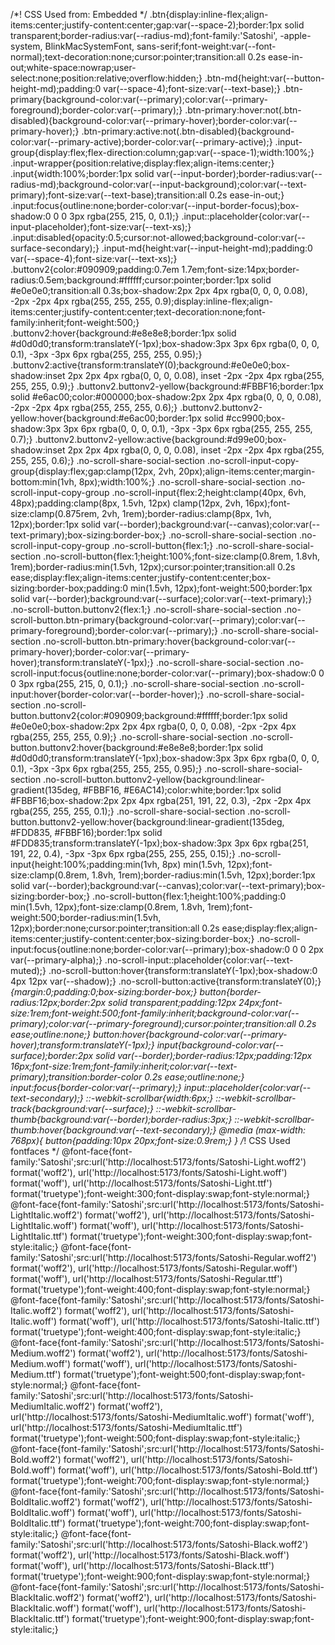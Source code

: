 /*! CSS Used from: Embedded */
.btn{display:inline-flex;align-items:center;justify-content:center;gap:var(--space-2);border:1px solid transparent;border-radius:var(--radius-md);font-family:'Satoshi', -apple-system, BlinkMacSystemFont, sans-serif;font-weight:var(--font-normal);text-decoration:none;cursor:pointer;transition:all 0.2s ease-in-out;white-space:nowrap;user-select:none;position:relative;overflow:hidden;}
.btn-md{height:var(--button-height-md);padding:0 var(--space-4);font-size:var(--text-base);}
.btn-primary{background-color:var(--primary);color:var(--primary-foreground);border-color:var(--primary);}
.btn-primary:hover:not(.btn-disabled){background-color:var(--primary-hover);border-color:var(--primary-hover);}
.btn-primary:active:not(.btn-disabled){background-color:var(--primary-active);border-color:var(--primary-active);}
.input-group{display:flex;flex-direction:column;gap:var(--space-1);width:100%;}
.input-wrapper{position:relative;display:flex;align-items:center;}
.input{width:100%;border:1px solid var(--input-border);border-radius:var(--radius-md);background-color:var(--input-background);color:var(--text-primary);font-size:var(--text-base);transition:all 0.2s ease-in-out;}
.input:focus{outline:none;border-color:var(--input-border-focus);box-shadow:0 0 0 3px rgba(255, 215, 0, 0.1);}
.input::placeholder{color:var(--input-placeholder);font-size:var(--text-xs);}
.input:disabled{opacity:0.5;cursor:not-allowed;background-color:var(--surface-secondary);}
.input-md{height:var(--input-height-md);padding:0 var(--space-4);font-size:var(--text-xs);}
.buttonv2{color:#090909;padding:0.7em 1.7em;font-size:14px;border-radius:0.5em;background:#ffffff;cursor:pointer;border:1px solid #e0e0e0;transition:all 0.3s;box-shadow:2px 2px 4px rgba(0, 0, 0, 0.08),      -2px -2px 4px rgba(255, 255, 255, 0.9);display:inline-flex;align-items:center;justify-content:center;text-decoration:none;font-family:inherit;font-weight:500;}
.buttonv2:hover{background:#e8e8e8;border:1px solid #d0d0d0;transform:translateY(-1px);box-shadow:3px 3px 6px rgba(0, 0, 0, 0.1),      -3px -3px 6px rgba(255, 255, 255, 0.95);}
.buttonv2:active{transform:translateY(0);background:#e0e0e0;box-shadow:inset 2px 2px 4px rgba(0, 0, 0, 0.08),      inset -2px -2px 4px rgba(255, 255, 255, 0.9);}
.buttonv2.buttonv2-yellow{background:#FBBF16;border:1px solid #e6ac00;color:#000000;box-shadow:2px 2px 4px rgba(0, 0, 0, 0.08),      -2px -2px 4px rgba(255, 255, 255, 0.6);}
.buttonv2.buttonv2-yellow:hover{background:#e6ac00;border:1px solid #cc9900;box-shadow:3px 3px 6px rgba(0, 0, 0, 0.1),      -3px -3px 6px rgba(255, 255, 255, 0.7);}
.buttonv2.buttonv2-yellow:active{background:#d99e00;box-shadow:inset 2px 2px 4px rgba(0, 0, 0, 0.08),      inset -2px -2px 4px rgba(255, 255, 255, 0.6);}
.no-scroll-share-social-section .no-scroll-input-copy-group{display:flex;gap:clamp(12px, 2vh, 20px);align-items:center;margin-bottom:min(1vh, 8px);width:100%;}
.no-scroll-share-social-section .no-scroll-input-copy-group .no-scroll-input{flex:2;height:clamp(40px, 6vh, 48px);padding:clamp(8px, 1.5vh, 12px) clamp(12px, 2vh, 16px);font-size:clamp(0.875rem, 2vh, 1rem);border-radius:clamp(8px, 1vh, 12px);border:1px solid var(--border);background:var(--canvas);color:var(--text-primary);box-sizing:border-box;}
.no-scroll-share-social-section .no-scroll-input-copy-group .no-scroll-button{flex:1;}
.no-scroll-share-social-section .no-scroll-button{flex:1;height:100%;font-size:clamp(0.8rem, 1.8vh, 1rem);border-radius:min(1.5vh, 12px);cursor:pointer;transition:all 0.2s ease;display:flex;align-items:center;justify-content:center;box-sizing:border-box;padding:0 min(1.5vh, 12px);font-weight:500;border:1px solid var(--border);background:var(--surface);color:var(--text-primary);}
.no-scroll-button.buttonv2{flex:1;}
.no-scroll-share-social-section .no-scroll-button.btn-primary{background-color:var(--primary);color:var(--primary-foreground);border-color:var(--primary);}
.no-scroll-share-social-section .no-scroll-button.btn-primary:hover{background-color:var(--primary-hover);border-color:var(--primary-hover);transform:translateY(-1px);}
.no-scroll-share-social-section .no-scroll-input:focus{outline:none;border-color:var(--primary);box-shadow:0 0 0 3px rgba(255, 215, 0, 0.1);}
.no-scroll-share-social-section .no-scroll-input:hover{border-color:var(--border-hover);}
.no-scroll-share-social-section .no-scroll-button.buttonv2{color:#090909;background:#ffffff;border:1px solid #e0e0e0;box-shadow:2px 2px 4px rgba(0, 0, 0, 0.08),     -2px -2px 4px rgba(255, 255, 255, 0.9);}
.no-scroll-share-social-section .no-scroll-button.buttonv2:hover{background:#e8e8e8;border:1px solid #d0d0d0;transform:translateY(-1px);box-shadow:3px 3px 6px rgba(0, 0, 0, 0.1),     -3px -3px 6px rgba(255, 255, 255, 0.95);}
.no-scroll-share-social-section .no-scroll-button.buttonv2-yellow{background:linear-gradient(135deg, #FBBF16, #E6AC14);color:white;border:1px solid #FBBF16;box-shadow:2px 2px 4px rgba(251, 191, 22, 0.3),     -2px -2px 4px rgba(255, 255, 255, 0.1);}
.no-scroll-share-social-section .no-scroll-button.buttonv2-yellow:hover{background:linear-gradient(135deg, #FDD835, #FBBF16);border:1px solid #FDD835;transform:translateY(-1px);box-shadow:3px 3px 6px rgba(251, 191, 22, 0.4),     -3px -3px 6px rgba(255, 255, 255, 0.15);}
.no-scroll-input{height:100%;padding:min(1vh, 8px) min(1.5vh, 12px);font-size:clamp(0.8rem, 1.8vh, 1rem);border-radius:min(1.5vh, 12px);border:1px solid var(--border);background:var(--canvas);color:var(--text-primary);box-sizing:border-box;}
.no-scroll-button{flex:1;height:100%;padding:0 min(1.5vh, 12px);font-size:clamp(0.8rem, 1.8vh, 1rem);font-weight:500;border-radius:min(1.5vh, 12px);border:none;cursor:pointer;transition:all 0.2s ease;display:flex;align-items:center;justify-content:center;box-sizing:border-box;}
.no-scroll-input:focus{outline:none;border-color:var(--primary);box-shadow:0 0 0 2px var(--primary-alpha);}
.no-scroll-input::placeholder{color:var(--text-muted);}
.no-scroll-button:hover{transform:translateY(-1px);box-shadow:0 4px 12px var(--shadow);}
.no-scroll-button:active{transform:translateY(0);}
*{margin:0;padding:0;box-sizing:border-box;}
button{border-radius:12px;border:2px solid transparent;padding:12px 24px;font-size:1rem;font-weight:500;font-family:inherit;background-color:var(--primary);color:var(--primary-foreground);cursor:pointer;transition:all 0.2s ease;outline:none;}
button:hover{background-color:var(--primary-hover);transform:translateY(-1px);}
input{background-color:var(--surface);border:2px solid var(--border);border-radius:12px;padding:12px 16px;font-size:1rem;font-family:inherit;color:var(--text-primary);transition:border-color 0.2s ease;outline:none;}
input:focus{border-color:var(--primary);}
input::placeholder{color:var(--text-secondary);}
::-webkit-scrollbar{width:6px;}
::-webkit-scrollbar-track{background:var(--surface);}
::-webkit-scrollbar-thumb{background:var(--border);border-radius:3px;}
::-webkit-scrollbar-thumb:hover{background:var(--text-secondary);}
@media (max-width: 768px){
button{padding:10px 20px;font-size:0.9rem;}
}
/*! CSS Used fontfaces */
@font-face{font-family:'Satoshi';src:url('http://localhost:5173/fonts/Satoshi-Light.woff2') format('woff2'),        url('http://localhost:5173/fonts/Satoshi-Light.woff') format('woff'),        url('http://localhost:5173/fonts/Satoshi-Light.ttf') format('truetype');font-weight:300;font-display:swap;font-style:normal;}
@font-face{font-family:'Satoshi';src:url('http://localhost:5173/fonts/Satoshi-LightItalic.woff2') format('woff2'),        url('http://localhost:5173/fonts/Satoshi-LightItalic.woff') format('woff'),        url('http://localhost:5173/fonts/Satoshi-LightItalic.ttf') format('truetype');font-weight:300;font-display:swap;font-style:italic;}
@font-face{font-family:'Satoshi';src:url('http://localhost:5173/fonts/Satoshi-Regular.woff2') format('woff2'),        url('http://localhost:5173/fonts/Satoshi-Regular.woff') format('woff'),        url('http://localhost:5173/fonts/Satoshi-Regular.ttf') format('truetype');font-weight:400;font-display:swap;font-style:normal;}
@font-face{font-family:'Satoshi';src:url('http://localhost:5173/fonts/Satoshi-Italic.woff2') format('woff2'),        url('http://localhost:5173/fonts/Satoshi-Italic.woff') format('woff'),        url('http://localhost:5173/fonts/Satoshi-Italic.ttf') format('truetype');font-weight:400;font-display:swap;font-style:italic;}
@font-face{font-family:'Satoshi';src:url('http://localhost:5173/fonts/Satoshi-Medium.woff2') format('woff2'),        url('http://localhost:5173/fonts/Satoshi-Medium.woff') format('woff'),        url('http://localhost:5173/fonts/Satoshi-Medium.ttf') format('truetype');font-weight:500;font-display:swap;font-style:normal;}
@font-face{font-family:'Satoshi';src:url('http://localhost:5173/fonts/Satoshi-MediumItalic.woff2') format('woff2'),        url('http://localhost:5173/fonts/Satoshi-MediumItalic.woff') format('woff'),        url('http://localhost:5173/fonts/Satoshi-MediumItalic.ttf') format('truetype');font-weight:500;font-display:swap;font-style:italic;}
@font-face{font-family:'Satoshi';src:url('http://localhost:5173/fonts/Satoshi-Bold.woff2') format('woff2'),        url('http://localhost:5173/fonts/Satoshi-Bold.woff') format('woff'),        url('http://localhost:5173/fonts/Satoshi-Bold.ttf') format('truetype');font-weight:700;font-display:swap;font-style:normal;}
@font-face{font-family:'Satoshi';src:url('http://localhost:5173/fonts/Satoshi-BoldItalic.woff2') format('woff2'),        url('http://localhost:5173/fonts/Satoshi-BoldItalic.woff') format('woff'),        url('http://localhost:5173/fonts/Satoshi-BoldItalic.ttf') format('truetype');font-weight:700;font-display:swap;font-style:italic;}
@font-face{font-family:'Satoshi';src:url('http://localhost:5173/fonts/Satoshi-Black.woff2') format('woff2'),        url('http://localhost:5173/fonts/Satoshi-Black.woff') format('woff'),        url('http://localhost:5173/fonts/Satoshi-Black.ttf') format('truetype');font-weight:900;font-display:swap;font-style:normal;}
@font-face{font-family:'Satoshi';src:url('http://localhost:5173/fonts/Satoshi-BlackItalic.woff2') format('woff2'),        url('http://localhost:5173/fonts/Satoshi-BlackItalic.woff') format('woff'),        url('http://localhost:5173/fonts/Satoshi-BlackItalic.ttf') format('truetype');font-weight:900;font-display:swap;font-style:italic;}